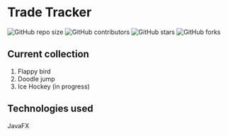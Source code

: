 # Trade Tracker

![GitHub repo size](https://img.shields.io/github/repo-size/Coriander-Analytics/Movement-estimation)
![GitHub contributors](https://img.shields.io/github/contributors/Coriander-Analytics/Movement-estimation)
![GitHub stars](https://img.shields.io/github/stars/Coriander-Analytics/Movement-estimation?style=social)
![GitHub forks](https://img.shields.io/github/forks/Coriander-Analytics/Movement-estimation?style=social)

## Current collection
1. Flappy bird
2. Doodle jump
3. Ice Hockey (in progress)

## Technologies used
JavaFX
